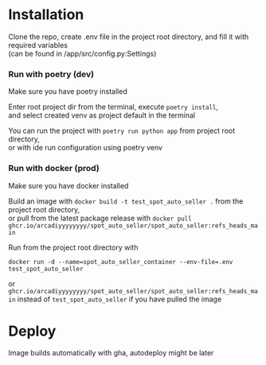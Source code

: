# Installation

Clone the repo, create .env file in the project root directory, and fill it with required variables \
(can be found in /app/src/config.py:Settings)

### Run with poetry (dev)
Make sure you have poetry installed

Enter root project dir from the terminal, execute `poetry install`, \
and select created venv as project default in the terminal

You can run the project with `poetry run python app` from project root directory, \
or with ide run configuration using poetry venv

### Run with docker (prod)
Make sure you have docker installed

Build an image with `docker build -t test_spot_auto_seller .` from the project root directory, \
or pull from the latest package release with `docker pull ghcr.io/arcadiyyyyyyyy/spot_auto_seller/spot_auto_seller:refs_heads_main`

Run from the project root directory with 
```
docker run -d --name=spot_auto_seller_container --env-file=.env test_spot_auto_seller
``` 
or `ghcr.io/arcadiyyyyyyyy/spot_auto_seller/spot_auto_seller:refs_heads_main` instead of `test_spot_auto_seller` if you have pulled the image

# Deploy 

Image builds automatically with gha, autodeploy might be later
